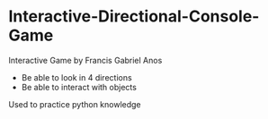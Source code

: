 # Interactive-Directional-Console-Game
Interactive Game by Francis Gabriel Anos 
- Be able to look in 4 directions 
- Be able to interact with objects

Used to practice python knowledge

